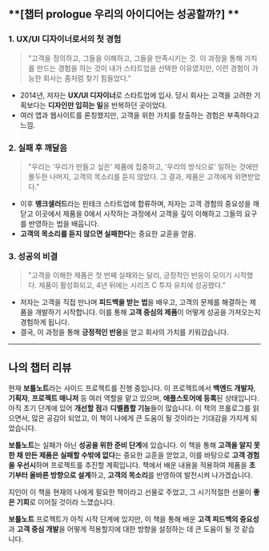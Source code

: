 ## **[챕터 prologue 우리의 아이디어는 성공할까?] **

### **1. UX/UI 디자이너로서의 첫 경험**

> "고객을 정의하고, 그들을 이해하고, 그들을 만족시키는 것. 이 과정을 통해 가치를 만드는 경험을 하는 것이 내가 스타트업을 선택한 이유였지만, 이런 경험이 가능한 회사는 좀처럼 찾기 힘들었다."
> 
- 2014년, 저자는 **UX/UI 디자이너**로 스타트업에 입사.
당시 회사는 고객을 고려한 기획보다는 **디자인만 입히는 일**을 반복하던 곳이었다.
- 여러 앱과 웹사이트를 론칭했지만, 고객을 위한 가치를 창출하는 경험은 부족하다고 느낌.

### **2. 실패 후 깨달음**

> "우리는 ‘우리가 만들고 싶은’ 제품에 집중하고, ‘우리의 방식으로’ 일하는 것에만 몰두한 나머지, 고객의 목소리를 듣지 않았다. 그 결과, 제품은 고객에게 외면받았다."
> 
- 이후 **뱅크샐러드**라는 핀테크 스타트업에 합류하며, 저자는 고객 경험의 중요성을 깨닫고
이곳에서 제품을 0에서 시작하는 과정에서 고객을 깊이 이해하고 그들의 요구를 반영하는 법을 배웁니다.
- **고객의 목소리를 듣지 않으면 실패한다**는 중요한 교훈을 얻음.

### **3. 성공의 비결**

> "고객을 이해한 제품은 첫 번째 실패와는 달리, 긍정적인 반응이 모이기 시작했다. 제품이 활성화되고, 4년 뒤에는 시리즈 C 투자 유치에 성공했다."
> 
- 저자는 고객을 직접 만나며 **피드백을 받는 법**을 배우고, 고객의 문제를 해결하는 제품을 개발하기 시작합니다. 이를 통해 **고객 중심의 제품**이 어떻게 성공을 가져오는지 경험하게 됩니다.
- 결국, 이 과정을 통해 **긍정적인 반응**을 얻고 회사의 가치를 키워갔습니다.

---

## 나의 챕터 리뷰

현재 **보틀노트**라는 사이드 프로젝트를 진행 중입니다. 이 프로젝트에서 **백엔드 개발자**, **기획자**, **프로젝트 매니저** 등 여러 역할을 맡고 있으며, **애플스토어에 등록**된 상태입니다. 아직 초기 단계에 있어 **개선할 점**과 **디벨롭할 기능**들이 많습니다. 이 책의 프롤로그를 읽으면서, 많은 공감이 되었고, 이 책이 나에게 큰 도움이 될 것이라는 기대감을 가지게 되었습니다.

**보틀노트**는 실패가 아닌 **성공을 위한 준비 단계**에 있습니다. 이 책을 통해 **고객을 알지 못한 채 만든 제품은 실패할 수밖에 없다**는 중요한 교훈을 얻었고, 이를 바탕으로 **고객 경험을 우선시**하며 프로젝트를 추진할 계획입니다. 책에서 배운 내용을 적용하여 제품을 **초기부터 올바른 방향으로 설계**하고, **고객의 목소리**를 반영하여 발전시켜 나가겠습니다.

지인이 이 책을 현재의 나에게 필요한 책이라고 선물로 주었고, 그 시기적절한 선물이 **좋은 기회**로 이어질 것이라 느꼈습니다.

**보틀노트** 프로젝트가 아직 시작 단계에 있지만, 이 책을 통해 배운 **고객 피드백의 중요성**과 **고객 중심 개발**을 어떻게 적용할지에 대한 방향을 설정하는 데 큰 도움이 될 것 같습니다.
